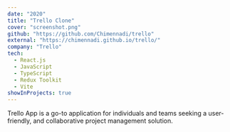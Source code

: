 ```yaml
---
date: "2020"
title: "Trello Clone"
cover: "screenshot.png"
github: "https://github.com/Chimennadi/trello"
external: "https://chimennadi.github.io/trello/"
company: "Trello"
tech:
  - React.js
  - JavaScript
  - TypeScript
  - Redux Toolkit
  - Vite
showInProjects: true
---
```


Trello App is a go-to application for individuals and teams seeking a user-friendly, and collaborative project management solution.